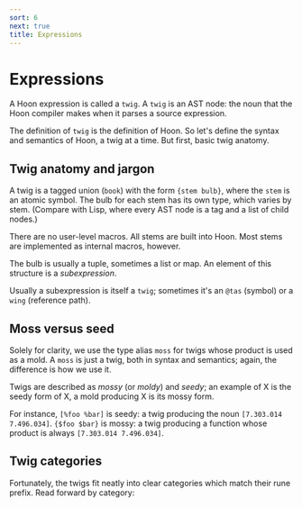 ```yaml
---
sort: 6
next: true
title: Expressions
---
```


# Expressions

A Hoon expression is called a `twig`.  A `twig` is an AST node:
the noun that the Hoon compiler makes when it parses a source
expression.

The definition of `twig` is the definition of Hoon.  So let's
define the syntax and semantics of Hoon, a twig at a time.  But
first, basic twig anatomy.

## Twig anatomy and jargon

A twig is a tagged union (`book`) with the form `{stem bulb}`,
where the `stem` is an atomic symbol.  The bulb for each stem has
its own type, which varies by stem.  (Compare with Lisp, where
every AST node is a tag and a list of child nodes.)

There are no user-level macros.  All stems are built into Hoon.
Most stems are implemented as internal macros, however.

The bulb is usually a tuple, sometimes a list or map.  An element
of this structure is a *subexpression*.

Usually a subexpression is itself a `twig`; sometimes it's an
`@tas` (symbol) or a `wing` (reference path).

## Moss versus seed

Solely for clarity, we use the type alias `moss` for twigs whose
product is used as a mold.  A `moss` is just a twig, both in
syntax and semantics; again, the difference is how we use it.

Twigs are described as *mossy* (or *moldy*) and *seedy*; an
example of X is the seedy form of X, a mold producing X is its
mossy form. 

For instance, `[%foo %bar]` is seedy: a twig producing the noun
`[7.303.014 7.496.034]`.  `{$foo $bar}` is mossy: a twig
producing a function whose product is always `[7.303.014
7.496.034]`.

## Twig categories

Fortunately, the twigs fit neatly into clear categories which
match their rune prefix.  Read forward by category:

<div><list/></div>

